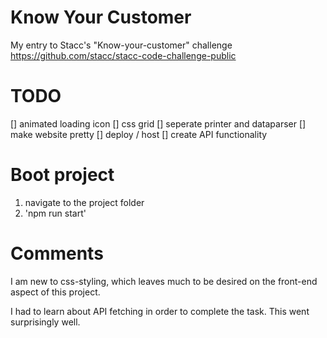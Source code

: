 # Know Your Customer
My entry to Stacc's "Know-your-customer" challenge
https://github.com/stacc/stacc-code-challenge-public

# TODO
[] animated loading icon
[] css grid
[] seperate printer and dataparser
[] make website pretty
[] deploy / host
[] create API functionality

# Boot project
1) navigate to the project folder
2) 'npm run start'


# Comments
I am new to css-styling, which leaves much to be desired on the front-end aspect of this project.

I had to learn about API fetching in order to complete the task. This went surprisingly well.


